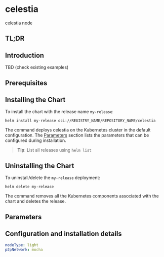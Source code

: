 # celestia

celestia node

## TL;DR

## Introduction

TBD (check existing examples)

## Prerequisites

## Installing the Chart

To install the chart with the release name `my-release`:

```console
helm install my-release oci://REGISTRY_NAME/REPOSITORY_NAME/celestia
```


The command deploys celestia on the Kubernetes cluster in the default configuration. The [Parameters](#parameters) section lists the parameters that can be configured during installation.

> **Tip**: List all releases using `helm list`

## Uninstalling the Chart

To uninstall/delete the `my-release` deployment:

```console
helm delete my-release
```

The command removes all the Kubernetes components associated with the chart and deletes the release.

## Parameters

## Configuration and installation details

```yaml
nodeType: light
p2pNetwork: mocha
```